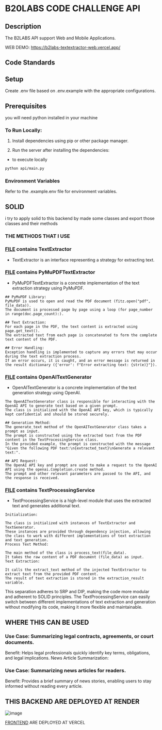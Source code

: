 # B20LABS CODE CHALLENGE API
## Description

The B2LABS API support Web and Mobile Applications.

WEB DEMO: https://b2labs-textextractor-web.vercel.app/

## Code Standards

## Setup

Create .env file based on .env.example with the appropriate configurations.

## Prerequisites

you will need python installed in your machine

### To Run Locally:

1. Install dependencies using pip or other package manager.

2. Run the server after installing the dependencies:
 - to execute locally
```bash
python api/main.py
```

### Environment Variables

Refer to the .example.env file for environment variables.

## SOLID
i try to apply solid to this backend by made some classes and export those classes and their methods

### THE METHODS THAT I USE
### [FILE](https://github.com/AlissonBlaas/b2labs-textextractor-api/blob/main/api/text_extractor.py) contains TextExtractor
- TextExtractor is an interface representing a strategy for extracting text.


### [FILE](https://github.com/AlissonBlaas/b2labs-textextractor-api/blob/main/api/text_extractor.py) contains PyMuPDFTextExtractor
- PyMuPDFTextExtractor is a concrete implementation of the text extraction strategy using PyMuPDF.
```
## PyMuPDF Library:
PyMuPDF is used to open and read the PDF document (fitz.open("pdf", file_data)).
The document is processed page by page using a loop (for page_number in range(doc.page_count):).

## Text Extraction:
For each page in the PDF, the text content is extracted using page.get_text().
The extracted text from each page is concatenated to form the complete text content of the PDF.

## Error Handling:
Exception handling is implemented to capture any errors that may occur during the text extraction process.
If an error occurs, it is caught, and an error message is returned in the result dictionary ({'error': f"Error extracting text: {str(e)}"}).
```

### [FILE](https://github.com/AlissonBlaas/b2labs-textextractor-api/blob/main/api/text_generator.py) contains OpenAITextGenerator
- OpenAITextGenerator is a concrete implementation of the text generation strategy using OpenAI.
```
The OpenAITextGenerator class is responsible for interacting with the OpenAI API to generate text based on a given prompt.
The class is initialized with the OpenAI API key, which is typically kept confidential and should be stored securely.

## Generation Method:
The generate_text method of the OpenAITextGenerator class takes a prompt as input.
The prompt is constructed using the extracted text from the PDF content in the TextProcessingService class.
In the provided example, the prompt is constructed with the message "Given the following PDF text:\n{extracted_text}\nGenerate a relevant text:".

## API Request:
The OpenAI API key and prompt are used to make a request to the OpenAI API using the openai.Completion.create method.
The prompt and other relevant parameters are passed to the API, and the response is received.
```


### [FILE](https://github.com/AlissonBlaas/b2labs-textextractor-api/blob/main/api/text_processing.py) contains TextProcessingService
- TextProcessingService is a high-level module that uses the extracted text and generates additional text.
```
Initialization:

The class is initialized with instances of TextExtractor and TextGenerator.
These instances are provided through dependency injection, allowing the class to work with different implementations of text extraction and text generation.
Process Text Method:

The main method of the class is process_text(file_data).
It takes the raw content of a PDF document (file_data) as input.
Text Extraction:

It calls the extract_text method of the injected TextExtractor to extract text from the provided PDF content.
The result of text extraction is stored in the extraction_result variable.
```


This separation adheres to SRP and DIP, making the code more modular and adherent to SOLID principles. 
The TextProcessingService can easily switch between different implementations of text extraction and generation without modifying its code, making it more flexible and maintainable.



## WHERE THIS CAN BE USED

### Use Case: Summarizing legal contracts, agreements, or court documents.

Benefit: Helps legal professionals quickly identify key terms, obligations, and legal implications.
News Article Summarization:

### Use Case: Summarizing news articles for readers.

Benefit: Provides a brief summary of news stories, enabling users to stay informed without reading every article.



## THIS BACKEND ARE DEPLOYED AT RENDER
![image](https://github.com/AlissonBlaas/b2labs-textextractor-api/assets/32876996/dda6647d-4f97-4568-88ff-7d9d2857cd80)
  
[FRONTEND](https://github.com/AlissonBlaas/b2labs-textextractor-web) ARE DEPLOYED AT VERCEL

